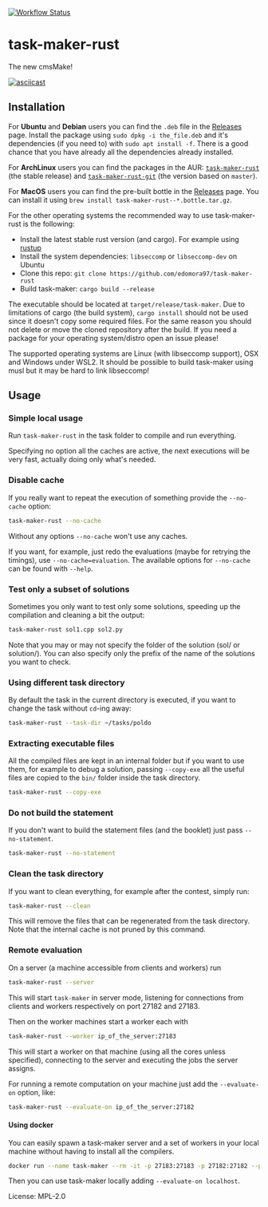 [![Workflow Status](https://github.com/edomora97/task-maker-rust/workflows/Rust/badge.svg)](https://github.com/edomora97/task-maker-rust/actions?query=workflow%3A%22Rust%22)

# task-maker-rust

The new cmsMake!

[![asciicast](https://asciinema.org/a/301849.svg)](https://asciinema.org/a/301849)

## Installation
For **Ubuntu** and **Debian** users you can find the `.deb` file in the [Releases](https://github.com/edomora97/task-maker-rust/releases) page.
Install the package using `sudo dpkg -i the_file.deb` and it's dependencies (if you need to) with `sudo apt install -f`.
There is a good chance that you have already all the dependencies already installed.

For **ArchLinux** users you can find the packages in the AUR: [`task-maker-rust`](https://aur.archlinux.org/packages/task-maker-rust) (the stable release)
and [`task-maker-rust-git`](https://aur.archlinux.org/packages/task-maker-rust-git) (the version based on `master`).

For **MacOS** users you can find the pre-built bottle in the [Releases](https://github.com/edomora97/task-maker-rust/releases) page.
You can install it using `brew install task-maker-rust--*.bottle.tar.gz`.

For the other operating systems the recommended way to use task-maker-rust is the following:

- Install the latest stable rust version (and cargo). For example using [rustup](https://rustup.rs/)
- Install the system dependencies: `libseccomp` or `libseccomp-dev` on Ubuntu
- Clone this repo: `git clone https://github.com/edomora97/task-maker-rust`
- Build task-maker: `cargo build --release`

The executable should be located at `target/release/task-maker`.
Due to limitations of cargo (the build system), `cargo install` should not be used since it
doesn't copy some required files. For the same reason you should not delete or move the cloned
repository after the build. If you need a package for your operating system/distro open an issue
please!

The supported operating systems are Linux (with libseccomp support), OSX and Windows under WSL2.
It should be possible to build task-maker using musl but it may be hard to link libseccomp!

## Usage

### Simple local usage
Run `task-maker-rust` in the task folder to compile and run everything.

Specifying no option all the caches are active, the next executions will be very fast, actually doing only what's needed.

### Disable cache
If you really want to repeat the execution of something provide the `--no-cache`
option:
```bash
task-maker-rust --no-cache
```

Without any options `--no-cache` won't use any caches.

If you want, for example, just redo the evaluations (maybe for retrying the timings), use `--no-cache=evaluation`.
The available options for `--no-cache` can be found with `--help`.

### Test only a subset of solutions
Sometimes you only want to test only some solutions, speeding up the compilation and cleaning a bit the output:
```bash
task-maker-rust sol1.cpp sol2.py
```
Note that you may or may not specify the folder of the solution (sol/ or solution/).
You can also specify only the prefix of the name of the solutions you want to check.

### Using different task directory
By default the task in the current directory is executed, if you want to change the task without `cd`-ing away:
```bash
task-maker-rust --task-dir ~/tasks/poldo
```

### Extracting executable files
All the compiled files are kept in an internal folder but if you want to use them, for example to debug a solution, passing `--copy-exe` all the useful files are copied to the `bin/` folder inside the task directory.
```bash
task-maker-rust --copy-exe
```

### Do not build the statement
If you don't want to build the statement files (and the booklet) just pass `--no-statement`.
```bash
task-maker-rust --no-statement
```

### Clean the task directory
If you want to clean everything, for example after the contest, simply run:
```bash
task-maker-rust --clean
```
This will remove the files that can be regenerated from the task directory.
Note that the internal cache is not pruned by this command.

### Remote evaluation
On a server (a machine accessible from clients and workers) run
```bash
task-maker-rust --server
```
This will start `task-maker` in server mode, listening for connections from clients and workers
respectively on port 27182 and 27183.

Then on the worker machines start a worker each with
```bash
task-maker-rust --worker ip_of_the_server:27183
```
This will start a worker on that machine (using all the cores unless specified), connecting to
the server and executing the jobs the server assigns.

For running a remote computation on your machine just add the `--evaluate-on` option, like:
```bash
task-maker-rust --evaluate-on ip_of_the_server:27182
```

#### Using docker

You can easily spawn a task-maker server and a set of workers in your local machine without having to install all the compilers.

```bash
docker run --name task-maker --rm -it -p 27183:27183 -p 27182:27182 --privileged edomora97/task-maker-rust:latest
```

Then you can use task-maker locally adding `--evaluate-on localhost`.

License: MPL-2.0
